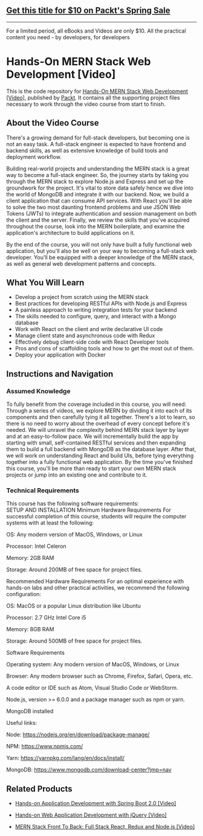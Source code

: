 ## [Get this title for $10 on Packt's Spring Sale](https://www.packt.com/V11092?utm_source=github&utm_medium=packt-github-repo&utm_campaign=spring_10_dollar_2022)
-----
For a limited period, all eBooks and Videos are only $10. All the practical content you need \- by developers, for developers

# Hands-On MERN Stack Web Development [Video]
This is the code repository for [Hands-On MERN Stack Web Development [Video]](https://www.packtpub.com/web-development/hands-mern-stack-web-development-video?utm_source=github&utm_medium=repository&utm_campaign=9781789346305), published by [Packt](https://www.packtpub.com/?utm_source=github). It contains all the supporting project files necessary to work through the video course from start to finish.
## About the Video Course
There's a growing demand for full-stack developers, but becoming one is not an easy task. A full-stack engineer is expected to have frontend and backend skills, as well as extensive knowledge of build tools and deployment workflow.

Building real-world projects and understanding the MERN stack is a great way to become a full-stack engineer. So, the journey starts by taking you through the MERN stack to explore Node.js and Express and set up the groundwork for the project. It's vital to store data safely hence we dive into the world of MongoDB and integrate it with our backend. Now, we build a client application that can consume API services. With React you'll be able to solve the two most daunting frontend problems and use JSON Web Tokens (JWTs) to integrate authentication and session management on both the client and the server. Finally, we review the skills that you've acquired throughout the course, look into the MERN boilerplate, and examine the application's architecture to build applications on it.

By the end of the course, you will not only have built a fully functional web application, but you'll also be well on your way to becoming a full-stack web developer. You'll be equipped with a deeper knowledge of the MERN stack, as well as general web development patterns and concepts.

<H2>What You Will Learn</H2>
<DIV class=book-info-will-learn-text>
<UL>
<LI>Develop a project from scratch using the MERN stack 
<LI>Best practices for developing RESTful APIs with Node.js and Express 
<LI>A painless approach to writing integration tests for your backend 
<LI>The skills needed to configure, query, and interact with a Mongo database 
<LI>Work with React on the client and write declarative UI code 
<LI>Manage client state and asynchronous code with Redux 
<LI>Effectively debug client-side code with React Developer tools 
<LI>Pros and cons of scaffolding tools and how to get the most out of them. 
<LI>Deploy your application with Docker </LI></UL></DIV>

## Instructions and Navigation
### Assumed Knowledge
To fully benefit from the coverage included in this course, you will need:<br/>
Through a series of videos, we explore MERN by dividing it into each of its components and then carefully tying it all together. There's a lot to learn, so there is no need to worry about the overhead of every concept before it's needed. We will unravel the complexity behind MERN stack layer by layer and at an easy-to-follow pace.
We will incrementally build the app by starting with small, self-contained RESTful services and then expanding them to build a full backend with MongoDB as the database layer. After that, we will work on understanding React and build UIs, before tying everything together into a fully functional web application.
By the time you've finished this course, you'll be more than ready to start your own MERN stack projects or jump into an existing one and contribute to it.
### Technical Requirements
This course has the following software requirements:<br/>
SETUP AND INSTALLATION
Minimum Hardware Requirements
For successful completion of this course, students will require the computer systems with at least the following:


OS: Any modern version of MacOS, Windows, or Linux



Processor: Intel Celeron



Memory: 2GB RAM



Storage: Around 200MB of free space for project files.




Recommended Hardware Requirements
For an optimal experience with hands-on labs and other practical activities, we recommend the following configuration:


OS: MacOS or a popular Linux distribution like Ubuntu



Processor: 2.7 GHz Intel Core i5



Memory: 8GB RAM



Storage: Around 500MB of free space for project files.




Software Requirements

Operating system: Any modern version of MacOS, Windows, or Linux



Browser: Any modern browser such as Chrome, Firefox, Safari, Opera, etc.



A code editor or IDE such as Atom, Visual Studio Code or WebStorm.



Node.js, version >= 6.0.0 and a package manager such as npm or yarn.



MongoDB installed



Useful links:



Node: https://nodejs.org/en/download/package-manage/



NPM: https://www.npmjs.com/



Yarn: https://yarnpkg.com/lang/en/docs/install/


MongoDB: https://www.mongodb.com/download-center?jmp=nav

## Related Products
* [Hands-on Application Development with Spring Boot 2.0 [Video]](https://www.packtpub.com/application-development/hands-application-development-spring-boot-20-video?utm_source=github&utm_medium=repository&utm_campaign=9781789137712)

* [Hands-on Web Application Development with jQuery [Video]](https://www.packtpub.com/web-development/hands-web-application-development-jquery-video?utm_source=github&utm_medium=repository&utm_campaign=9781789343809)

* [MERN Stack Front To Back: Full Stack React, Redux and Node.js [Video]](https://www.packtpub.com/networking-and-servers/mern-stack-front-back-full-stack-react-redux-and-nodejs-video?utm_source=github&utm_medium=repository&utm_campaign=9781789343120)

